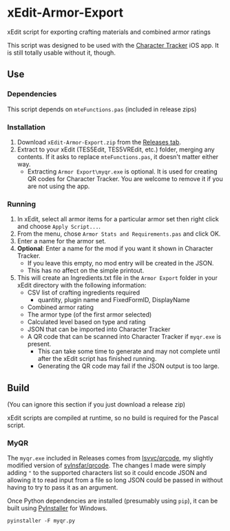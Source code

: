 # xEdit-Armor-Export

xEdit script for exporting crafting materials and combined armor ratings

This script was designed to be used with the [Character Tracker](https://github.com/Isvvc/Character-Tracker) iOS app.
It is still totally usable without it, though.

## Use

### Dependencies

This script depends on `mteFunctions.pas` (included in release zips)

### Installation

1. Download `xEdit-Armor-Export.zip` from the [Releases tab](https://github.com/Isvvc/xEdit-Armor-Export/releases).
1. Extract to your xEdit (TES5Edit, TES5VREdit, etc.) folder, merging any contents.
If it asks to replace `mteFunctions.pas`, it doesn't matter either way.
	+ Extracting `Armor Export\myqr.exe` is optional.
	It is used for creating QR codes for Character Tracker.
	You are welcome to remove it if you are not using the app.

### Running

1. In xEdit, select all armor items for a particular armor set then right click and choose `Apply Script...`.
1. From the menu, chose `Armor Stats and Requirements.pas` and click OK.
1. Enter a name for the armor set.
1. **Optional**: Enter a name for the mod if you want it shown in Character Tracker.
	+ If you leave this empty, no mod entry will be created in the JSON.
	+ This has no affect on the simple printout.
1. This will create an Ingredients.txt file in the `Armor Export` folder in your xEdit directory with the following information:
	+ CSV list of crafting ingredients required
		+ quantity, plugin name and FixedFormID, DisplayName
	+ Combined armor rating
	+ The armor type (of the first armor selected)
	+ Calculated level based on type and rating
	+ JSON that can be imported into Character Tracker
	+ A QR code that can be scanned into Character Tracker if `myqr.exe` is present.
		+ This can take some time to generate and may not complete until after the xEdit script has finished running.
		+ Generating the QR code may fail if the JSON output is too large.

## Build

(You can ignore this section if you just download a release zip)

xEdit scripts are compiled at runtime, so no build is required for the Pascal script.

### MyQR

The `myqr.exe` included in Releases comes from [Isvvc/qrcode](https://github.com/Isvvc/qrcode/),
my slightly modified version of [sylnsfar/qrcode](https://github.com/sylnsfar/qrcode).
The changes I made were simply adding `"` to the supported characters list so it could encode JSON
and allowing it to read input from a file so long JSON could be passed in without having to try to pass it as an argument.

Once Python dependencies are installed (presumably using `pip`), it can be built using [PyInstaller](https://www.pyinstaller.org/) for Windows.

	pyinstaller -F myqr.py
